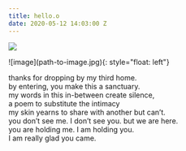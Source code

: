 ```yaml
---
title: hello.o
date: 2020-05-12 14:03:00 Z
---
```


<img src="../uploads/wdwy-web-1.JPG"/>

!\[image\](path-to-image.jpg){: style="float: left"}

thanks for dropping by my third home.
<br />
by entering, you make this a sanctuary.
<br />
my words in this in-between create silence,
<br />
a poem to substitute the intimacy
<br />
my skin yearns to share with another but can’t.
<br />
you don’t see me. I don’t see you. but we are here.
<br />
you are holding me. I am holding you.
<br />
I am really glad you came.